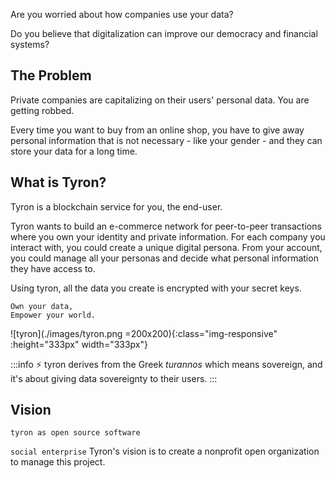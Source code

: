 Are you worried about how companies use your data?

Do you believe that digitalization can improve our democracy and financial systems?

## The Problem
Private companies are capitalizing on their users' personal data. You are getting robbed.

Every time you want to buy from an online shop, you have to give away personal information that is not necessary - like your gender - and they can store your data for a long time.

## What is Tyron?
Tyron is a blockchain service for you, the end-user.

Tyron wants to build an e-commerce network for peer-to-peer transactions where you own your identity and private information. For each company you interact with, you could create a unique digital persona. From your account, you could manage all your personas and decide what personal information they have access to.

Using tyron, all the data you create is encrypted with your secret keys.

```
Own your data,
Empower your world.
```
![tyron](./images/tyron.png =200x200){:class="img-responsive" :height="333px" width="333px"}

:::info
:zap: tyron derives from the Greek _turannos_ which means sovereign, and it's about giving data sovereignty to their users.
:::

## Vision
```tyron as open source software```

```social enterprise``` Tyron's vision is to create a nonprofit open organization to manage this project.
